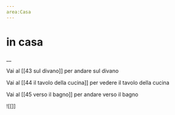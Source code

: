```yaml
---
area:Casa
---
```

# in casa
__

Vai al [[43 sul divano]] per andare sul divano

Vai al [[44 il tavolo della cucina]] per vedere il tavolo della cucina

Vai al [[45 verso il bagno]] per andare verso il bagno

![[]]